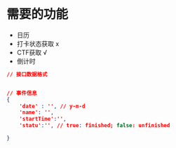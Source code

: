 # 需要的功能
* 日历
* 打卡状态获取  x
* CTF获取  √
* 倒计时

```JSON
// 接口数据格式


// 事件信息
{
    'date' : '', // y-m-d
    'name': '', 
    'startTime':'',
    'statu':'', // true: finished; false: unfinished

}
```

